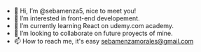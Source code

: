 - 👋 Hi, I’m @sebamenza5, nice to meet you!
- 👀 I’m interested in front-end developement.
- 🌱 I’m currently learning React on udemy.com academy.
- 💞️ I’m looking to collaborate on future proyects of mine.
- 📫 How to reach me, it's easy <sebamenzamorales@gmail.com>

<!---
sebamenza5/sebamenza5 is a ✨ special ✨ repository because its `README.md` (this file) appears on your GitHub profile.
You can click the Preview link to take a look at your changes.
--->
